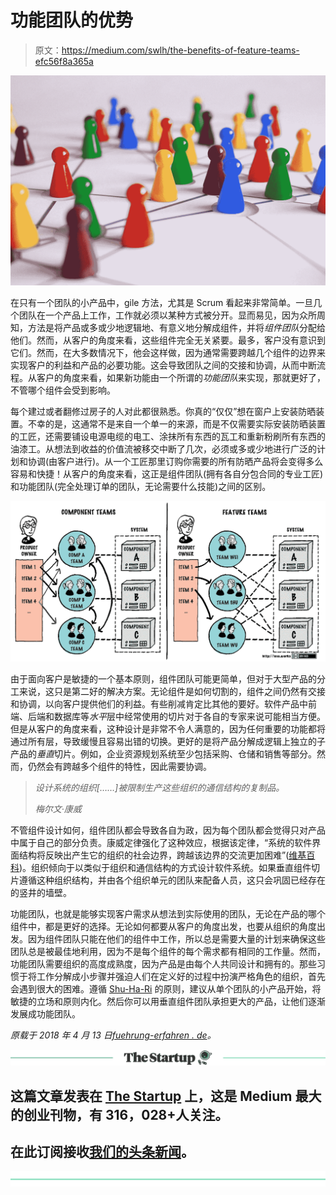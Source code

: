 # 功能团队的优势

> 原文：<https://medium.com/swlh/the-benefits-of-feature-teams-efc56f8a365a>

![](img/991fe54b232cb6cf62d93c985bec391b.png)

在只有一个团队的小产品中，gile 方法，尤其是 Scrum 看起来非常简单。一旦几个团队在一个产品上工作，工作就必须以某种方式被分开。显而易见，因为众所周知，方法是将产品或多或少地逻辑地、有意义地分解成组件，并将*组件团队*分配给他们。然而，从客户的角度来看，这些组件完全无关紧要。最多，客户没有意识到它们。然而，在大多数情况下，他会这样做，因为通常需要跨越几个组件的边界来实现客户的利益和产品的必要功能。这会导致团队之间的交接和协调，从而中断流程。从客户的角度来看，如果新功能由一个所谓的*功能团队*来实现，那就更好了，不管哪个组件会受到影响。

每个建过或者翻修过房子的人对此都很熟悉。你真的“仅仅”想在窗户上安装防晒装置。不幸的是，这通常不是来自一个单一的来源，而是不仅需要实际安装防晒装置的工匠，还需要铺设电源电缆的电工、涂抹所有东西的瓦工和重新粉刷所有东西的油漆工。从想法到收益的价值流被移交中断了几次，必须或多或少地进行广泛的计划和协调(由客户进行)。从一个工匠那里订购你需要的所有防晒产品将会变得多么容易和快捷！从客户的角度来看，这正是组件团队(拥有各自分包合同的专业工匠)和功能团队(完全处理订单的团队，无论需要什么技能)之间的区别。

![](img/f0f799a66b3bbc0d87f1613b6f17c97d.png)

由于面向客户是敏捷的一个基本原则，组件团队可能更简单，但对于大型产品的分工来说，这只是第二好的解决方案。无论组件是如何切割的，组件之间仍然有交接和协调，以向客户提供他们的利益。有些削减肯定比其他的要好。软件产品中前端、后端和数据库等*水平*层中经常使用的切片对于各自的专家来说可能相当方便。但是从客户的角度来看，这种设计是非常不令人满意的，因为任何重要的功能都将通过所有层，导致缓慢且容易出错的切换。更好的是将产品分解成逻辑上独立的子产品的*垂直*切片。例如，企业资源规划系统至少包括采购、仓储和销售等部分。然而，仍然会有跨越多个组件的特性，因此需要协调。

> *设计系统的组织[……]被限制生产这些组织的通信结构的复制品。*
> 
> *梅尔文·康威*

不管组件设计如何，组件团队都会导致各自为政，因为每个团队都会觉得只对产品中属于自己的部分负责。康威定律强化了这种效应，根据该定律，“系统的软件界面结构将反映出产生它的组织的社会边界，跨越该边界的交流更加困难”([维基百科](https://en.wikipedia.org/wiki/Conway%27s_law))。组织倾向于以类似于组织和通信结构的方式设计软件系统。如果垂直组件切片遵循这种组织结构，并由各个组织单元的团队来配备人员，这只会巩固已经存在的竖井的墙壁。

功能团队，也就是能够实现客户需求从想法到实际使用的团队，无论在产品的哪个组件中，都是更好的选择。无论如何都要从客户的角度出发，也要从组织的角度出发。因为组件团队只能在他们的组件中工作，所以总是需要大量的计划来确保这些团队总是被最佳地利用，因为不是每个组件的每个需求都有相同的工作量。然而，功能团队需要组织的高度成熟度，因为产品是由每个人共同设计和拥有的。那些习惯于将工作分解成小步骤并强迫人们在定义好的过程中扮演严格角色的组织，首先会遇到很大的困难。遵循 [Shu-Ha-Ri](https://en.wikipedia.org/wiki/Shuhari) 的原则，建议从单个团队的小产品开始，将敏捷的立场和原则内化。然后你可以用垂直组件团队承担更大的产品，让他们逐渐发展成功能团队。

*原载于 2018 年 4 月 13 日*[*fuehrung-erfahren . de*](https://fuehrung-erfahren.de/en/2018/04/the-benefits-of-feature-teams/)*。*

[![](img/308a8d84fb9b2fab43d66c117fcc4bb4.png)](https://medium.com/swlh)

## 这篇文章发表在 [The Startup](https://medium.com/swlh) 上，这是 Medium 最大的创业刊物，有 316，028+人关注。

## 在此订阅接收[我们的头条新闻](http://growthsupply.com/the-startup-newsletter/)。

[![](img/b0164736ea17a63403e660de5dedf91a.png)](https://medium.com/swlh)